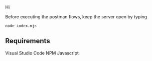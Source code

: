 Hi

Before executing the postman flows, keep the server open by typing

```
node index.mjs
```

## Requirements

Visual Studio Code
NPM
Javascript